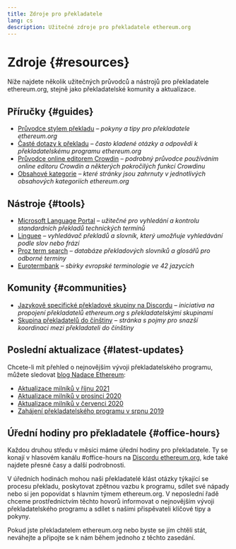 ```yaml
---
title: Zdroje pro překladatele
lang: cs
description: Užitečné zdroje pro překladatele ethereum.org
---
```


# Zdroje {#resources}

Níže najdete několik užitečných průvodců a nástrojů pro překladatele ethereum.org, stejně jako překladatelské komunity a aktualizace.

## Příručky {#guides}

- [Průvodce stylem překladu](/contributing/translation-program/translators-guide/) _– pokyny a tipy pro překladatele ethereum.org_
- [Časté dotazy k překladu](/contributing/translation-program/faq/) _– často kladené otázky a odpovědi k překladatelskému programu ethereum.org_
- [Průvodce online editorem Crowdin](https://support.crowdin.com/online-editor/) _– podrobný průvodce používáním online editoru Crowdin a některých pokročilých funkcí Crowdinu_
- [Obsahové kategorie](/contributing/translation-program/content-buckets/) _– které stránky jsou zahrnuty v jednotlivých obsahových kategoriích ethereum.org_

## Nástroje {#tools}

- [Microsoft Language Portal](https://www.microsoft.com/en-us/language) _– užitečné pro vyhledání a kontrolu standardních překladů technických termínů_
- [Linguee](https://www.linguee.com/) _– vyhledávač překladů a slovník, který umožňuje vyhledávání podle slov nebo frází_
- [Proz term search](https://www.proz.com/search/) _– databáze překladových slovníků a glosářů pro odborné termíny_
- [Eurotermbank](https://www.eurotermbank.com/) _– sbírky evropské terminologie ve 42 jazycích_

## Komunity {#communities}

- [Jazykově specifické překladové skupiny na Discordu](/discord/) _– iniciativa na propojení překladatelů ethereum.org s překladatelskými skupinami_
- [Skupina překladatelů do čínštiny](https://www.notion.so/Ethereum-org-05375fe0a94c4214acaf90f42ba40171) _– stránka s pojmy pro snazší koordinaci mezi překladateli do čínštiny_

## Poslední aktualizace {#latest-updates}

Chcete-li mít přehled o nejnovějším vývoji překladatelského programu, můžete sledovat [blog Nadace Ethereum](https://blog.ethereum.org/):

- [Aktualizace milníků v říjnu 2021](https://blog.ethereum.org/2021/10/04/translation-program-update/)
- [Aktualizace milníků v prosinci 2020](https://blog.ethereum.org/2020/12/21/translation-program-milestones-updates-20/)
- [Aktualizace milníků v červenci 2020](https://blog.ethereum.org/2020/07/29/ethdotorg-translation-milestone/)
- [Zahájení překladatelského programu v srpnu 2019](https://blog.ethereum.org/2019/08/20/translating-ethereum-for-our-global-community/)

## Úřední hodiny pro překladatele {#office-hours}

Každou druhou středu v měsíci máme úřední hodiny pro překladatele. Ty se konají v hlasovém kanálu #office-hours na [Discordu ethereum.org](/discord/), kde také najdete přesné časy a další podrobnosti.

V úředních hodinách mohou naši překladatelé klást otázky týkající se procesu překladu, poskytovat zpětnou vazbu k programu, sdílet své nápady nebo si jen popovídat s hlavním týmem ethereum.org. V neposlední řadě chceme prostřednictvím těchto hovorů informovat o nejnovějším vývoji překladatelského programu a sdílet s našimi přispěvateli klíčové tipy a pokyny.

Pokud jste překladatelem ethereum.org nebo byste se jím chtěli stát, neváhejte a připojte se k nám během jednoho z těchto zasedání.
